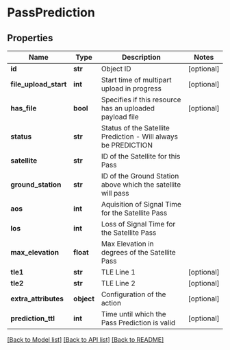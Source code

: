 # PassPrediction


## Properties
Name | Type | Description | Notes
------------ | ------------- | ------------- | -------------
**id** | **str** | Object ID | [optional] 
**file_upload_start** | **int** | Start time of multipart upload in progress | [optional] 
**has_file** | **bool** | Specifies if this resource has an uploaded payload file | [optional] 
**status** | **str** | Status of the Satellite Prediction - Will always be PREDICTION | 
**satellite** | **str** | ID of the Satellite for this Pass | 
**ground_station** | **str** | ID of the Ground Station above which the satellite will pass | 
**aos** | **int** | Aquisition of Signal Time for the Satellite Pass | 
**los** | **int** | Loss of Signal Time for the Satellite Pass | 
**max_elevation** | **float** | Max Elevation in degrees of the Satellite Pass | 
**tle1** | **str** | TLE Line 1 | [optional] 
**tle2** | **str** | TLE Line 2 | [optional] 
**extra_attributes** | **object** | Configuration of the action | [optional] 
**prediction_ttl** | **int** | Time until which the Pass Prediction is valid | [optional] 

[[Back to Model list]](../README.md#documentation-for-models) [[Back to API list]](../README.md#documentation-for-api-endpoints) [[Back to README]](../README.md)


